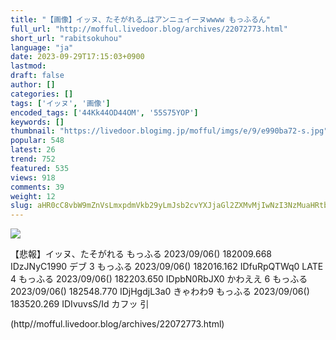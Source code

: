 ```yaml
---
title: "【画像】イッヌ、たそがれる…はアンニュイーヌwwww もっふるん"
full_url: "http://mofful.livedoor.blog/archives/22072773.html"
short_url: "rabitsokuhou"
language: "ja"
date: 2023-09-29T17:15:03+0900
lastmod: 
draft: false
author: []
categories: []
tags: ['イッヌ', '画像']
encoded_tags: ['44Kk44OD44OM', '55S75YOP']
keywords: []
thumbnail: "https://livedoor.blogimg.jp/mofful/imgs/e/9/e990ba72-s.jpg"
popular: 548
latest: 26
trend: 752
featured: 535
views: 918
comments: 39
weight: 12
slug: aHR0cC8vbW9mZnVsLmxpdmVkb29yLmJsb2cvYXJjaGl2ZXMvMjIwNzI3NzMuaHRtbA==
---
```


![](https://livedoor.blogimg.jp/mofful/imgs/e/9/e990ba72-s.jpg)

【悲報】イッヌ、たそがれる もっふる 2023/09/06() 182009.668 IDzJNyC1990 デブ 3 もっふる 2023/09/06() 182016.162 IDfuRpQTWq0 LATE 4 もっふる 2023/09/06() 182203.650 IDpbN0RbJX0 かわええ 6 もっふる 2023/09/06() 182548.770 IDjHgdjL3a0 きゃわわ9 もっふる 2023/09/06() 183520.269 IDIvuvsS/Id カフッ 引

(http//mofful.livedoor.blog/archives/22072773.html)
